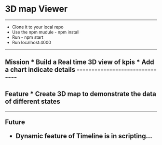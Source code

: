 # 3D map Viewer
------------------------------
* Clone it to your local repo
* Use the npm mudule - npm install
* Run - npm start
* Run localhost:4000
------------------------------
<h2>Mission
* Build a Real time 3D view of kpis
* Add a chart indicate details
-------------------------------
<h2>Feature
* Create 3D map to demonstrate the data of different states

-------------------------------
Future
* Dynamic feature of Timeline is in scripting...
